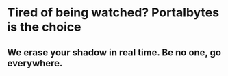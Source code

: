 # Tired of being watched? Portalbytes is the choice
## We erase your shadow in real time. Be no one, go everywhere.
